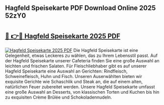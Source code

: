 ## Hagfeld Speisekarte PDF Download Online 2025 52zY0

# <h2><a href="http://gcaenm.nevu.top/?p=Hagfeld+Speisekarte">🔗 👉🔴 Hagfeld Speisekarte 2025 PDF</a></h2>

[![Hagfeld Speisekarte 2025 PDF](https://i.imgur.com/dBaPXMq.png)](http://gcaenm.nevu.top/?p=Hagfeld+Speisekarte)
Die Hagfeld Speisekarte ist eine Gelegenheit, etwas Leckeres zu wählen, das zu Ihrem Lebensstil passt. Auf der Hagfeld Speisekarte unserer Cafeteria finden Sie eine große Auswahl an leichten und frischen Salaten. Für Fleischliebhaber gibt es auf unserer Hagfeld Speisekarte eine Auswahl an Gerichten: Rindfleisch, Schweinefleisch, Huhn und Fisch. Unseren Auserwählten bieten wir exquisite Gerichte wie Schaschlik und Steak an, die auf einem alten, natürlichen Feuer zubereitet werden. Unsere Hagfeld Speisekarte umfasst eine große Auswahl an Desserts, von klassischen Torten und Kuchen bis hin zu exquisiten Crème Brûlée und Schokoladennudeln.
